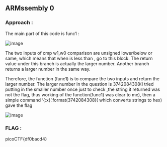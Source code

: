 ## ARMssembly 0 

### Approach :

The main part of this code is func1 :




![image](https://github.com/parthhhhh21/picoCTF-writeups/assets/148140667/19d6834f-3ace-4036-84af-ea153cefeba7)




The two inputs of cmp w1,w0 comparison are unsigned lower/below or same, which means that when is less than , go to this block. The return value under this branch is actually the larger number. Another branch returns a larger number in the same way.

Therefore, the function (func1) is to compare the two inputs and return the larger number. The larger number in the question is 3742084308(I tried putting in the smaller number once just to check ,the string it returned was not the flag, thus working of the function(func1) was clear to me), then a simple command ‘{:x}’.format(3742084308)( which converts strings to hex) gave the flag

![image](https://github.com/parthhhhh21/picoCTF-writeups/assets/148140667/4a2d6f5e-7bf7-4b08-8d58-c938f4305e3b)

### FLAG :



picoCTF{df0bacd4}

